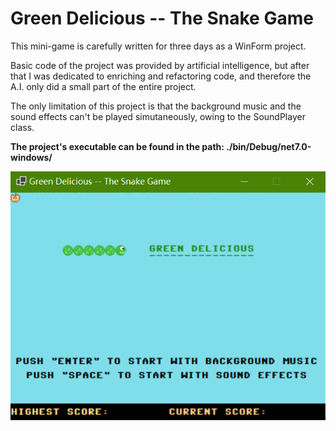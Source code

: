 # Green Delicious -- The Snake Game 

This mini-game is carefully written for three days as a WinForm project.

Basic code of the project was provided by artificial intelligence, but after that
I was dedicated to enriching and refactoring code, and therefore the A.I. only did
a small part of the entire project.

The only limitation of this project is that the background music and the sound
effects can't be played simutaneously, owing to the SoundPlayer class.

__The project's executable can be found in the path: ./bin/Debug/net7.0-windows/__

![](title_screen.png)

